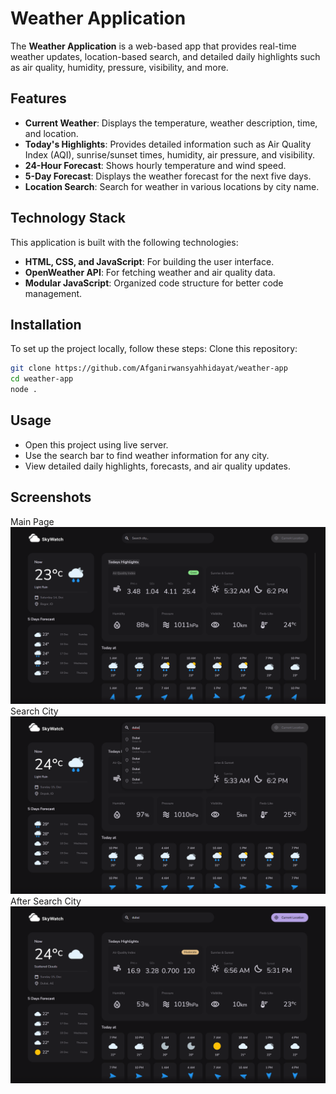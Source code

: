 # Weather Application

The **Weather Application** is a web-based app that provides real-time weather updates, location-based search, and detailed daily highlights such as air quality, humidity, pressure, visibility, and more. 

## Features
- **Current Weather**: Displays the temperature, weather description, time, and location.
- **Today's Highlights**: Provides detailed information such as Air Quality Index (AQI), sunrise/sunset times, humidity, air pressure, and visibility.
- **24-Hour Forecast**: Shows hourly temperature and wind speed.
- **5-Day Forecast**: Displays the weather forecast for the next five days.
- **Location Search**: Search for weather in various locations by city name.

## Technology Stack
This application is built with the following technologies:
- **HTML, CSS, and JavaScript**: For building the user interface.
- **OpenWeather API**: For fetching weather and air quality data.
- **Modular JavaScript**: Organized code structure for better code management.

## Installation
To set up the project locally, follow these steps:
Clone this repository:
   ```bash
   git clone https://github.com/Afganirwansyahhidayat/weather-app
   cd weather-app
   node .
   ```

## Usage
- Open this project using live server.
- Use the search bar to find weather information for any city.
- View detailed daily highlights, forecasts, and air quality updates.

## Screenshots
Main Page
 ![Main Page](https://github.com/Afganirwansyahhidayat/weather-app/blob/main/Weather%20App/Screenshots/Screenshot%20(109).png?raw=true)
 Search City
  ![Main Page](https://github.com/Afganirwansyahhidayat/weather-app/blob/main/Weather%20App/Screenshots/Screenshot%20(114).png?raw=true)
  After Search City
  ![Main Page](https://github.com/Afganirwansyahhidayat/weather-app/blob/main/Weather%20App/Screenshots/Screenshot%20(116).png?raw=true)

